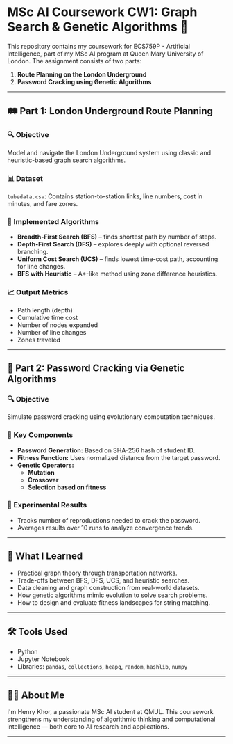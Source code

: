 # MSc AI Coursework CW1: Graph Search & Genetic Algorithms 🧠

This repository contains my coursework for ECS759P - Artificial Intelligence, part of my MSc AI program at Queen Mary University of London. The assignment consists of two parts:

1. **Route Planning on the London Underground**
2. **Password Cracking using Genetic Algorithms**

---

## 🛤️ Part 1: London Underground Route Planning

### 🔍 Objective
Model and navigate the London Underground system using classic and heuristic-based graph search algorithms.

### 📊 Dataset
`tubedata.csv`: Contains station-to-station links, line numbers, cost in minutes, and fare zones.

### 🧠 Implemented Algorithms
- **Breadth-First Search (BFS)** – finds shortest path by number of steps.
- **Depth-First Search (DFS)** – explores deeply with optional reversed branching.
- **Uniform Cost Search (UCS)** – finds lowest time-cost path, accounting for line changes.
- **BFS with Heuristic** – A*-like method using zone difference heuristics.

### 📈 Output Metrics
- Path length (depth)
- Cumulative time cost
- Number of nodes expanded
- Number of line changes
- Zones traveled

---

## 🔐 Part 2: Password Cracking via Genetic Algorithms

### 🔍 Objective
Simulate password cracking using evolutionary computation techniques.

### 🧬 Key Components
- **Password Generation:** Based on SHA-256 hash of student ID.
- **Fitness Function:** Uses normalized distance from the target password.
- **Genetic Operators:**
  - **Mutation**
  - **Crossover**
  - **Selection based on fitness**

### 🧪 Experimental Results
- Tracks number of reproductions needed to crack the password.
- Averages results over 10 runs to analyze convergence trends.

---

## 🧠 What I Learned
- Practical graph theory through transportation networks.
- Trade-offs between BFS, DFS, UCS, and heuristic searches.
- Data cleaning and graph construction from real-world datasets.
- How genetic algorithms mimic evolution to solve search problems.
- How to design and evaluate fitness landscapes for string matching.

---

## 🛠️ Tools Used
- Python
- Jupyter Notebook
- Libraries: `pandas`, `collections`, `heapq`, `random`, `hashlib`, `numpy`

---

## 👨‍🎓 About Me
I'm Henry Khor, a passionate MSc AI student at QMUL. This coursework strengthens my understanding of algorithmic thinking and computational intelligence — both core to AI research and applications.

---

